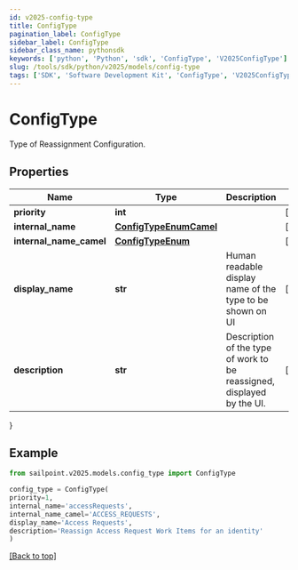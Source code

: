 ```yaml
---
id: v2025-config-type
title: ConfigType
pagination_label: ConfigType
sidebar_label: ConfigType
sidebar_class_name: pythonsdk
keywords: ['python', 'Python', 'sdk', 'ConfigType', 'V2025ConfigType'] 
slug: /tools/sdk/python/v2025/models/config-type
tags: ['SDK', 'Software Development Kit', 'ConfigType', 'V2025ConfigType']
---
```


# ConfigType

Type of Reassignment Configuration.

## Properties

Name | Type | Description | Notes
------------ | ------------- | ------------- | -------------
**priority** | **int** |  | [optional] 
**internal_name** | [**ConfigTypeEnumCamel**](config-type-enum-camel) |  | [optional] 
**internal_name_camel** | [**ConfigTypeEnum**](config-type-enum) |  | [optional] 
**display_name** | **str** | Human readable display name of the type to be shown on UI | [optional] 
**description** | **str** | Description of the type of work to be reassigned, displayed by the UI. | [optional] 
}

## Example

```python
from sailpoint.v2025.models.config_type import ConfigType

config_type = ConfigType(
priority=1,
internal_name='accessRequests',
internal_name_camel='ACCESS_REQUESTS',
display_name='Access Requests',
description='Reassign Access Request Work Items for an identity'
)

```
[[Back to top]](#) 

